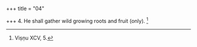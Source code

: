 +++
title = "04"

+++
4. He shall gather wild growing roots and fruit (only). [^4] 


[^4]:  Viṣṇu XCV, 5.
